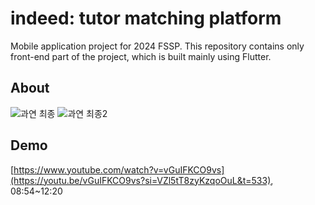 # indeed: tutor matching platform

Mobile application project for 2024 FSSP. This repository contains only front-end part of the project, which is built mainly using Flutter.

## About

![과연 최종](https://github.com/grden/flutter-indeed/assets/2589809/18fdb6cb-d7e4-48b5-9313-50f50a4ae26c)
![과연 최종2](https://github.com/grden/flutter-indeed/assets/2589809/4d227ccd-6668-48f2-8b17-f0fe922e99e3)

## Demo

[https://www.youtube.com/watch?v=vGuIFKCO9vs](https://youtu.be/vGuIFKCO9vs?si=VZl5tT8zyKzqoOuL&t=533), 08:54~12:20
